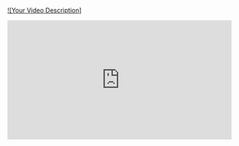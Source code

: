 [![Your Video Description]](https://vimeo.com/898045671?share=copy#t=0)

<div style="padding:53.13% 0 0 0;position:relative;"><iframe src="https://player.vimeo.com/video/898045671?badge=0&amp;autopause=0&amp;player_id=0&amp;app_id=58479" frameborder="0" allow="autoplay; fullscreen; picture-in-picture" style="position:absolute;top:0;left:0;width:100%;height:100%;" title="Url Shortner - Google Chrome 2023-12-27 12-37-31"></iframe></div><script src="https://player.vimeo.com/api/player.js"></script>





